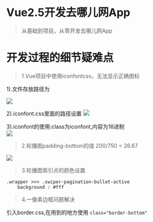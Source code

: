 # Vue2.5开发去哪儿网App

> 从基础到项目，从零开发去哪儿网App

# 开发过程的细节疑难点

> 1.Vue项目中使用iconfontcss，无法显示正确图标

1).文件存放路径为
  
![](http://oriq21dog.bkt.clouddn.com/bloc/2018-05-30-QQ20180530-153237.png)  

2).iconfont.css里面的路径设置
![](http://oriq21dog.bkt.clouddn.com/bloc/2018-05-30-QQ20180530-153358.png)

3).iconfont的使用:class为iconfont,内容为16进制  
![](http://oriq21dog.bkt.clouddn.com/bloc/2018-05-30-QQ20180530-153547.png)

> 2.轮播图padding-bottom的值 200/750 = 26.67

![](http://oriq21dog.bkt.clouddn.com/bloc/2018-05-30-QQ20180530-163433.png)

> 3.轮播图索引点的颜色设置 
 
```
.wrapper >>> .swiper-pagination-bullet-active
    background : #fff
```
> 4.一像素边框问题解决

引入border.css,在用到的地方使用 `class="border-bottom"`